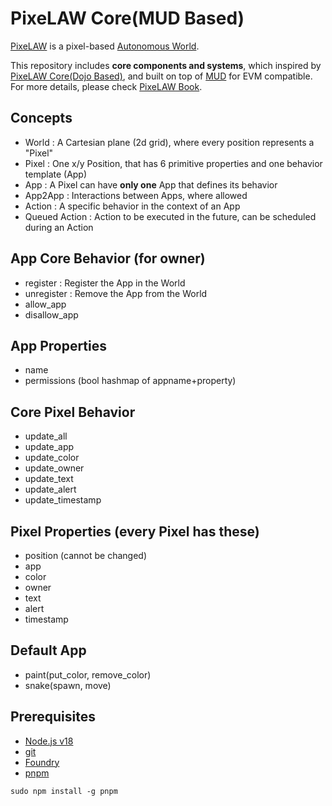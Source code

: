 # PixeLAW Core(MUD Based)

[PixeLAW](https://pixelaw.xyz/) is a pixel-based [Autonomous World](https://aw.network/posts/the-case-for-autonomous-worlds). 

This repository includes **core components and systems**, which inspired by [PixeLAW Core(Dojo Based)](https://github.com/pixelaw/core), and built on top of [MUD](https://mud.dev/) for EVM compatible. For more details, please check [PixeLAW Book](https://pixelaw.github.io/book/index.html).

## Concepts
- World : A Cartesian plane (2d grid), where every position represents a "Pixel"
- Pixel : One x/y Position, that has 6 primitive properties and one behavior template (App)
- App : A Pixel can have **only one** App that defines its behavior
- App2App : Interactions between Apps, where allowed
- Action : A specific behavior in the context of an App
- Queued Action : Action to be executed in the future, can be scheduled during an Action

## App Core Behavior (for owner)
- register : Register the App in the World
- unregister : Remove the App from the World
- allow_app
- disallow_app

## App Properties
- name
- permissions (bool hashmap of appname+property)

## Core Pixel Behavior
- update_all
- update_app
- update_color
- update_owner
- update_text
- update_alert
- update_timestamp

## Pixel Properties (every Pixel has these)
- position (cannot be changed)
- app
- color
- owner
- text
- alert
- timestamp

## Default App
- paint(put\_color, remove\_color)
- snake(spawn, move)

## Prerequisites
- [Node.js v18](https://nodejs.org/en/download/package-manager)
- [git](https://git-scm.com/book/en/v2/Getting-Started-Installing-Git)
- [Foundry](https://book.getfoundry.sh/getting-started/installation)
- [pnpm](https://pnpm.io/)
```
sudo npm install -g pnpm
```